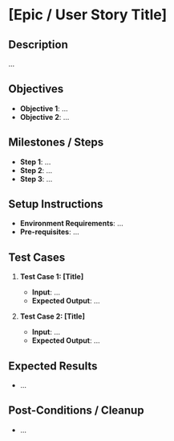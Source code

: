 # [Epic / User Story Title]

## Description

...

## Objectives
- **Objective 1**: ...
- **Objective 2**: ...

## Milestones / Steps
- **Step 1**: ...
- **Step 2**: ...
- **Step 3**: ...

## Setup Instructions
- **Environment Requirements**: ...
- **Pre-requisites**: ...

## Test Cases
1. **Test Case 1: [Title]**
    - **Input**: ...
    - **Expected Output**: ...

2. **Test Case 2: [Title]**
    - **Input**: ...
    - **Expected Output**: ...

## Expected Results
- ...

## Post-Conditions / Cleanup
- ...
